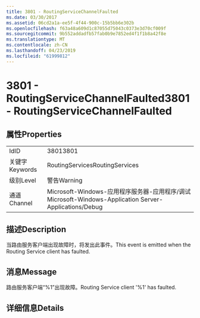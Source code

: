 ```yaml
---
title: 3801 - RoutingServiceChannelFaulted
ms.date: 03/30/2017
ms.assetid: 06cd2a1a-ee5f-4f44-900c-15b5bb6e302b
ms.openlocfilehash: f63a48a609d1c87055d75043c0373e3d70cf009f
ms.sourcegitcommit: 9b552addadfb57fab0b9e7852ed4f1f1b8a42f8e
ms.translationtype: MT
ms.contentlocale: zh-CN
ms.lasthandoff: 04/23/2019
ms.locfileid: "61999812"
---
```

# <a name="3801---routingservicechannelfaulted"></a><span data-ttu-id="5a05c-102">3801 - RoutingServiceChannelFaulted</span><span class="sxs-lookup"><span data-stu-id="5a05c-102">3801 - RoutingServiceChannelFaulted</span></span>
## <a name="properties"></a><span data-ttu-id="5a05c-103">属性</span><span class="sxs-lookup"><span data-stu-id="5a05c-103">Properties</span></span>  
  
|||  
|-|-|  
|<span data-ttu-id="5a05c-104">Id</span><span class="sxs-lookup"><span data-stu-id="5a05c-104">ID</span></span>|<span data-ttu-id="5a05c-105">3801</span><span class="sxs-lookup"><span data-stu-id="5a05c-105">3801</span></span>|  
|<span data-ttu-id="5a05c-106">关键字</span><span class="sxs-lookup"><span data-stu-id="5a05c-106">Keywords</span></span>|<span data-ttu-id="5a05c-107">RoutingServices</span><span class="sxs-lookup"><span data-stu-id="5a05c-107">RoutingServices</span></span>|  
|<span data-ttu-id="5a05c-108">级别</span><span class="sxs-lookup"><span data-stu-id="5a05c-108">Level</span></span>|<span data-ttu-id="5a05c-109">警告</span><span class="sxs-lookup"><span data-stu-id="5a05c-109">Warning</span></span>|  
|<span data-ttu-id="5a05c-110">通道</span><span class="sxs-lookup"><span data-stu-id="5a05c-110">Channel</span></span>|<span data-ttu-id="5a05c-111">Microsoft-Windows-应用程序服务器-应用程序/调试</span><span class="sxs-lookup"><span data-stu-id="5a05c-111">Microsoft-Windows-Application Server-Applications/Debug</span></span>|  
  
## <a name="description"></a><span data-ttu-id="5a05c-112">描述</span><span class="sxs-lookup"><span data-stu-id="5a05c-112">Description</span></span>  
 <span data-ttu-id="5a05c-113">当路由服务客户端出现故障时，将发出此事件。</span><span class="sxs-lookup"><span data-stu-id="5a05c-113">This event is emitted when the Routing Service client has faulted.</span></span>  
  
## <a name="message"></a><span data-ttu-id="5a05c-114">消息</span><span class="sxs-lookup"><span data-stu-id="5a05c-114">Message</span></span>  
 <span data-ttu-id="5a05c-115">路由服务客户端“%1”出现故障。</span><span class="sxs-lookup"><span data-stu-id="5a05c-115">Routing Service client '%1' has faulted.</span></span>  
  
## <a name="details"></a><span data-ttu-id="5a05c-116">详细信息</span><span class="sxs-lookup"><span data-stu-id="5a05c-116">Details</span></span>
